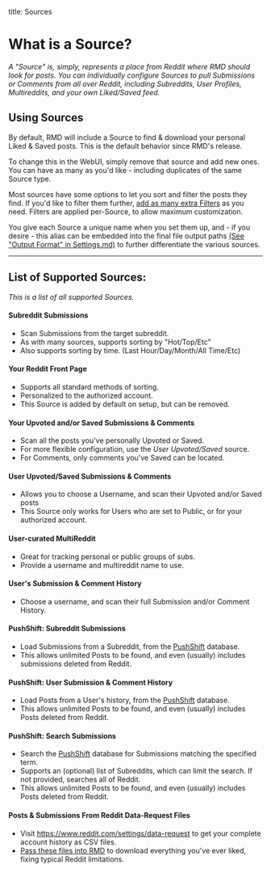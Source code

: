 title: Sources

# What is a Source?
_A "Source" is, simply, represents a place from Reddit where RMD should look for posts. 
You can individually configure Sources to pull Submissions or Comments from all over Reddit, 
including Subreddits, User Profiles, Multireddits, and your own Liked/Saved feed._

## Using Sources
By default, RMD will include a Source to find & download your personal Liked & Saved posts. 
This is the default behavior since RMD's release.

To change this in the WebUI, simply remove that source and add new ones. 
You can have as many as you'd like - including duplicates of the same Source type.

Most sources have some options to let you sort and filter the posts they find. 
If you'd like to filter them further, [add as many extra Filters](../Advanced_Usage/Filters.md) as you need. 
Filters are applied per-Source, to allow maximum customization.

You give each Source a unique name when you set them up, and - if you desire - this alias can be embedded into 
the final file output paths [(See "Output Format" in Settings.md)](../Advanced_Usage/Settings.md) to further differentiate 
the various sources.


---

## List of Supported Sources:

*This is a list of all supported Sources.*

#### Subreddit Submissions
+ Scan Submissions from the target subreddit.
+ As with many sources, supports sorting by "Hot/Top/Etc"
+ Also supports sorting by time. (Last Hour/Day/Month/All Time/Etc)
    
#### Your Reddit Front Page
+ Supports all standard methods of sorting.
+ Personalized to the authorized account.
+ This Source is added by default on setup, but can be removed.

#### Your Upvoted and/or Saved Submissions & Comments
+ Scan all the posts you've personally Upvoted or Saved.
+ For more flexible configuration, use the *User Upvoted/Saved* source.
+ For Comments, only comments you've Saved can be located.

#### User Upvoted/Saved Submissions & Comments
+ Allows you to choose a Username, and scan their Upvoted and/or Saved posts
+ This Source only works for Users who are set to Public, or for your authorized account.

#### User-curated MultiReddit
+ Great for tracking personal or public groups of subs.
+ Provide a username and multireddit name to use.

#### User's Submission & Comment History
+ Choose a username, and scan their full Submission and/or Comment History.

#### PushShift: Subreddit Submissions
+ Load Submissions from a Subreddit, from the [PushShift](https://pushshift.io/) database. 
+ This allows unlimited Posts to be found, and even (usually) includes submissions deleted from Reddit.

#### PushShift: User Submission & Comment History
+ Load Posts from a User's history, from the [PushShift](https://pushshift.io/) database.
+ This allows unlimited Posts to be found, and even (usually) includes Posts deleted from Reddit.

#### PushShift: Search Submissions
+ Search the [PushShift](https://pushshift.io/) database for Submissions matching the specified term.
+ Supports an (optional) list of Subreddits, which can limit the search. If not provided, searches all of Reddit.
+ This allows unlimited Posts to be found, and even (usually) includes Posts deleted from Reddit.


#### Posts & Submissions From Reddit Data-Request Files
+ Visit https://www.reddit.com/settings/data-request to get your complete account history as CSV files.
+ [Pass these files into RMD](../Advanced_Usage/Settings.md#importing-from-reddit-csv-export) 
    to download everything you've ever liked, fixing typical Reddit limitations.

